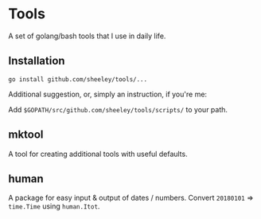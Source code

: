# Tools
A set of golang/bash tools that I use in daily life.

## Installation
```
go install github.com/sheeley/tools/...
```

Additional suggestion, or, simply an instruction, if you're me:

Add `$GOPATH/src/github.com/sheeley/tools/scripts/` to your path.

## mktool
A tool for creating additional tools with useful defaults.

## human
A package for easy input & output of dates / numbers. Convert `20180101` => `time.Time` using `human.Itot`.